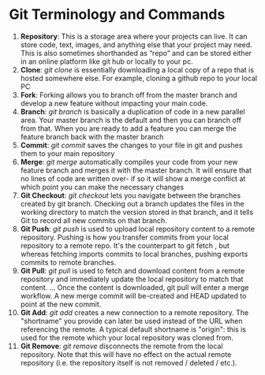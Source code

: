 # Git Terminology and Commands
1. **Repository**: This is a storage area where your projects can live. It can store code, text, images, and anything else that your project may need. This is also sometimes shorthanded as “repo” and can be stored either in an online platform like git hub or locally to your pc.
2. **Clone**: *git clone*  is essentially downloading a local copy of a repo that is hosted somewhere else. For example, cloning a github repo to your local PC
3. **Fork**: Forking allows you to branch off from the master branch and develop a new feature without impacting your main code.
4. **Branch**: *git branch* is basically a duplication of code in a new parallel area. Your master branch is the default and then you can branch off from that. When you are ready to add a feature you can merge the feature branch back with the master branch
5. **Commit**: *git commit* saves the changes to your file in git and pushes them to your main repository
6. **Merge**: *git merge* automatically compiles your code from your new feature branch and merges it with the master branch. It will ensure that no lines of code are written over- if so it will show a merge conflict at which point you can make the necessary changes
7. **Git Checkout**: *git checkout* lets you navigate between the branches created by git branch. Checking out a branch updates the files in the working directory to match the version stored in that branch, and it tells Git to record all new commits on that branch.
8. **Git Push**: *git push* is used to upload local repository content to a remote repository. Pushing is how you transfer commits from your local repository to a remote repo. It's the counterpart to git fetch , but whereas fetching imports commits to local branches, pushing exports commits to remote branches.
9. **Git Pull**: *git pull* is used to fetch and download content from a remote repository and immediately update the local repository to match that content. ... Once the content is downloaded, git pull will enter a merge workflow. A new merge commit will be-created and HEAD updated to point at the new commit.
10. **Git Add**: *git add* creates a new connection to a remote repository. The "shortname" you provide can later be used instead of the URL when referencing the remote. A typical default shortname is "origin": this is used for the remote which your local repository was cloned from.
11. **Git Remove**: *git remove* disconnects the remote from the local repository. Note that this will have no effect on the actual remote repository (i.e. the repository itself is not removed / deleted / etc.).
